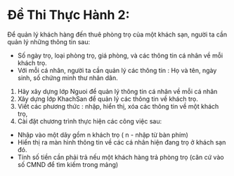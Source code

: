 # Đề Thi Thực Hành 2:
Để quản lý khách hàng đến thuê phòng trọ của một khách sạn, người ta cần quản lý những thông tin sau:
- Số ngày trọ, loại phòng trọ, giá phòng, và các thông tin cá nhân về mỗi khách trọ.
- Với mỗi cá nhân, người ta cần quản lý các thông tin : Họ và tên, ngày sinh, số chứng minh thư nhân dân.
1. Hãy xây dựng lớp Nguoi để quản lý thông tin cá nhân về mỗi cá nhân
2. Xây dựng lớp KhachSan để quản lý các thông tin về khách trọ.
3. Viết các phương thức : nhập, hiển thị, xóa các thông tin về một khách trọ,
4. Cài đặt chương trình thực hiện các công việc sau:
- Nhập vào một dãy gồm n khách trọ ( n - nhập từ bàn phím)
- Hiển thị ra màn hình thông tin về các cá nhân hiện đang trọ ở khách sạn đó.
- Tính số tiền cần phải trả nếu một khách hàng trả phòng trọ (căn cứ vào số CMND để tìm kiếm trong mảng)
